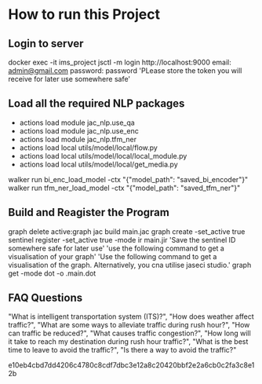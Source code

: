 # How to run this Project

## Login to server

docker exec -it ims_project jsctl -m
login http://localhost:9000
email: admin@gmail.com
password: password
'PLease store the token you will receive for later use somewhere safe'

## Load all the required NLP packages

- actions load module jac_nlp.use_qa
- actions load module jac_nlp.use_enc
- actions load module jac_nlp.tfm_ner
- actions load local utils/model/local/flow.py
- actions load local utils/model/local/local_module.py
- actions load local utils/model/local/get_media.py

walker run bi_enc_load_model -ctx "{\"model_path\": \"saved_bi_encoder\"}"
walker run tfm_ner_load_model -ctx "{\"model_path\": \"saved_tfm_ner\"}"

## Build and Reagister the Program

graph delete active:graph
jac build main.jac
graph create -set_active true
sentinel register -set_active true -mode ir main.jir
'Save the sentinel ID somewhere safe for later use'
'use the following command to get a visualisation of your graph'
'Use the following command to get a visualisation of the graph. Alternatively, you cna utilise jaseci studio.'
graph get -mode dot -o .main.dot

## FAQ Questions

"What is intelligent transportation system (ITS)?",
"How does weather affect traffic?",
"What are some ways to alleviate traffic during rush hour?",
"How can traffic be reduced?",
"What causes traffic congestion?",
"How long will it take to reach my destination during rush hour traffic?",
"What is the best time to leave to avoid the traffic?",
"Is there a way to avoid the traffic?"


e10eb4cbd7dd4206c4780c8cdf7dbc3e12a8c20420bbf2e2a6cb0c2fa3c8e12b